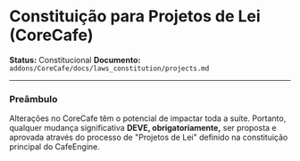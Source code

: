 # Constituição para Projetos de Lei (CoreCafe)

**Status:** Constitucional
**Documento:** `addons/CoreCafe/docs/laws_constitution/projects.md`

---

### **Preâmbulo**

Alterações no CoreCafe têm o potencial de impactar toda a suíte. Portanto, qualquer mudança significativa **DEVE, obrigatoriamente,** ser proposta e aprovada através do processo de "Projetos de Lei" definido na constituição principal do CafeEngine.
